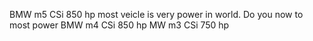 BMW m5 CSi 850 hp most veicle is very power in world. 
Do you now to most power
BMW m4 CSi 850 hp
MW m3 CSi 750 hp
